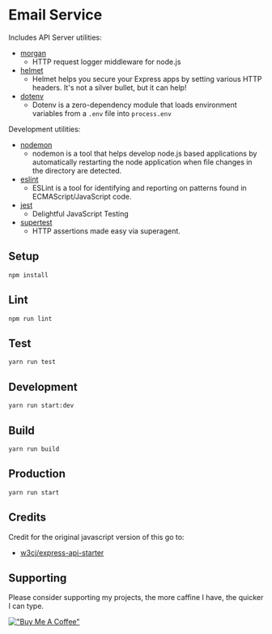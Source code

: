 # Email Service

Includes API Server utilities:

* [morgan](https://www.npmjs.com/package/morgan)
  * HTTP request logger middleware for node.js
* [helmet](https://www.npmjs.com/package/helmet)
  * Helmet helps you secure your Express apps by setting various HTTP headers. It's not a silver bullet, but it can help!
* [dotenv](https://www.npmjs.com/package/dotenv)
  * Dotenv is a zero-dependency module that loads environment variables from a `.env` file into `process.env`

Development utilities:

* [nodemon](https://www.npmjs.com/package/nodemon)
  * nodemon is a tool that helps develop node.js based applications by automatically restarting the node application when file changes in the directory are detected.
* [eslint](https://www.npmjs.com/package/eslint)
  * ESLint is a tool for identifying and reporting on patterns found in ECMAScript/JavaScript code.
* [jest](https://www.npmjs.com/package/jest)
  * Delightful JavaScript Testing
* [supertest](https://www.npmjs.com/package/supertest)
  * HTTP assertions made easy via superagent.

## Setup

```
npm install
```

## Lint

```
npm run lint
```

## Test

```
yarn run test
```

## Development

```
yarn run start:dev
```

## Build

```
yarn run build
```

## Production

```
yarn run start
```

## Credits

Credit for the original javascript version of this go to:
* [w3cj/express-api-starter](https://github.com/w3cj/express-api-starter)

## Supporting

Please consider supporting my projects, the more caffine I have, the quicker I can type.

[!["Buy Me A Coffee"](https://www.buymeacoffee.com/assets/img/custom_images/orange_img.png)](https://www.buymeacoffee.com/willdewhurst)
